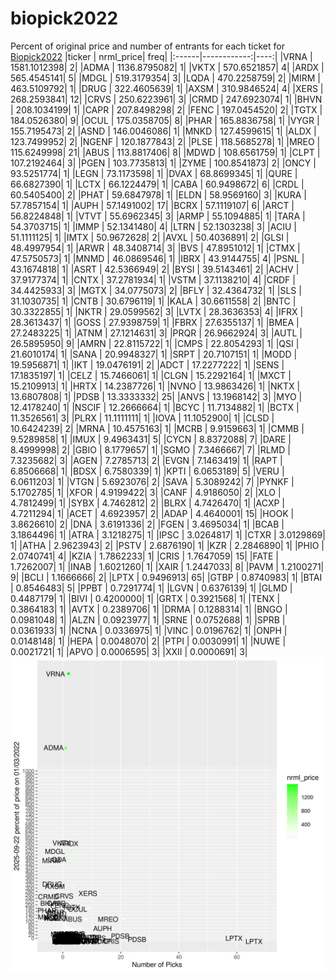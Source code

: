# biopick2022
Percent of original price and number of entrants for each ticket for [Biopick2022](https://twitter.com/hashtag/Biopick2022)
|ticker |   nrml_price| freq|
|:------|------------:|----:|
|VRNA   | 1581.1012398|    2|
|ADMA   | 1136.8795082|    1|
|VKTX   |  570.6521857|    4|
|ARDX   |  565.4545141|    5|
|MDGL   |  519.3179354|    3|
|LQDA   |  470.2258759|    2|
|MIRM   |  463.5109792|    1|
|DRUG   |  322.4605639|    1|
|AXSM   |  310.9846524|    4|
|XERS   |  268.2593841|   12|
|CRVS   |  250.6223961|    3|
|CRMD   |  247.6923074|    1|
|BHVN   |  208.1034199|    1|
|CAPR   |  207.8498298|    2|
|FENC   |  197.0454520|    2|
|TGTX   |  184.0526380|    9|
|OCUL   |  175.0358705|    8|
|PHAR   |  165.8836758|    1|
|VYGR   |  155.7195473|    2|
|ASND   |  146.0046086|    1|
|MNKD   |  127.4599615|    1|
|ALDX   |  123.7499952|    2|
|NGENF  |  120.1877843|    2|
|PLSE   |  118.5685278|    1|
|MREO   |  115.6249998|   21|
|ABUS   |  113.8817406|    8|
|MDWD   |  108.6561759|    1|
|CLPT   |  107.2192464|    3|
|PGEN   |  103.7735813|    1|
|ZYME   |  100.8541873|    2|
|ONCY   |   93.5251774|    1|
|LEGN   |   73.1173598|    1|
|DVAX   |   68.8699345|    1|
|QURE   |   66.6827390|    1|
|LCTX   |   66.1224479|    1|
|CABA   |   60.9498672|    6|
|CRDL   |   60.5405400|    2|
|PHAT   |   59.6847978|    1|
|ELDN   |   58.9569160|    3|
|KURA   |   57.7857154|    1|
|AUPH   |   57.1491002|   17|
|BCRX   |   57.1119107|    6|
|ARCT   |   56.8224848|    1|
|VTVT   |   55.6962345|    3|
|ARMP   |   55.1094885|    1|
|TARA   |   54.3703715|    1|
|IMMP   |   52.1341480|    4|
|LTRN   |   52.1303238|    3|
|ACIU   |   51.1111125|    1|
|IMTX   |   50.9672628|    2|
|AVXL   |   50.4036891|    2|
|GLSI   |   48.4997954|    1|
|ARWR   |   48.3408714|    3|
|BVS    |   47.8951012|    1|
|CTMX   |   47.5750573|    1|
|MNMD   |   46.0869546|    1|
|IBRX   |   43.9144755|    4|
|PSNL   |   43.1674818|    1|
|ASRT   |   42.5366949|    2|
|BYSI   |   39.5143461|    2|
|ACHV   |   37.9177374|    1|
|CNTX   |   37.2781934|    1|
|VSTM   |   37.1138210|    4|
|CRDF   |   34.4425933|    3|
|MGTX   |   34.0775073|    2|
|BFLY   |   32.4364732|    1|
|SLS    |   31.1030735|    1|
|CNTB   |   30.6796119|    1|
|KALA   |   30.6611558|    2|
|BNTC   |   30.3322855|    1|
|NKTR   |   29.0599562|    3|
|LVTX   |   28.3636353|    4|
|IFRX   |   28.3613437|    1|
|GOSS   |   27.9398759|    1|
|FBRX   |   27.6355137|    1|
|BMEA   |   27.2483225|    1|
|ATNM   |   27.1214631|    3|
|PRQR   |   26.9662924|    3|
|AUTL   |   26.5895950|    9|
|AMRN   |   22.8115722|    1|
|CMPS   |   22.8054293|    1|
|QSI    |   21.6010174|    1|
|SANA   |   20.9948327|    1|
|SRPT   |   20.7107151|    1|
|MODD   |   19.5956871|    1|
|IKT    |   19.0476191|    2|
|ADCT   |   17.2277222|    1|
|SENS   |   17.1835197|    1|
|CELZ   |   15.7466061|    1|
|CLGN   |   15.2292164|    1|
|MXCT   |   15.2109913|    1|
|HRTX   |   14.2387726|    1|
|NVNO   |   13.9863426|    1|
|NKTX   |   13.6807808|    1|
|PDSB   |   13.3333332|   25|
|ANVS   |   13.1968142|    3|
|MYO    |   12.4178240|    1|
|NSCIF  |   12.2666664|    1|
|BCYC   |   11.7134882|    1|
|BCTX   |   11.3526561|    3|
|PLRX   |   11.1111111|    1|
|IOVA   |   11.1052900|    1|
|CLSD   |   10.6424239|    2|
|MRNA   |   10.4575163|    1|
|MCRB   |    9.9159663|    1|
|CMMB   |    9.5289858|    1|
|IMUX   |    9.4963431|    5|
|CYCN   |    8.8372088|    7|
|DARE   |    8.4999998|    2|
|GBIO   |    8.1779657|    1|
|SGMO   |    7.3466667|    7|
|RLMD   |    7.3235682|    3|
|AGEN   |    7.2785713|    2|
|EVGN   |    7.1463419|    1|
|RAPT   |    6.8506668|    1|
|BDSX   |    6.7580339|    1|
|KPTI   |    6.0653189|    5|
|VERU   |    6.0611203|    1|
|VTGN   |    5.6923076|    2|
|SAVA   |    5.3089242|    7|
|PYNKF  |    5.1702785|    1|
|XFOR   |    4.9199422|    3|
|CANF   |    4.9186050|    2|
|XLO    |    4.7812499|    1|
|SYBX   |    4.7462812|    2|
|BLRX   |    4.7426470|    1|
|ACXP   |    4.7211294|    1|
|ACET   |    4.6923957|    2|
|ADAP   |    4.4640001|   15|
|HOOK   |    3.8626610|    2|
|DNA    |    3.6191336|    2|
|FGEN   |    3.4695034|    1|
|BCAB   |    3.1864496|    1|
|ATRA   |    3.1218275|    1|
|IPSC   |    3.0264817|    1|
|CTXR   |    3.0129869|    1|
|ATHA   |    2.9623943|    2|
|PSTV   |    2.6876190|    1|
|KZR    |    2.2846890|    1|
|PHIO   |    2.0740741|    4|
|KZIA   |    1.7862233|    1|
|CRIS   |    1.7647059|   15|
|FATE   |    1.7262007|    1|
|INAB   |    1.6021260|    1|
|XAIR   |    1.2447033|    8|
|PAVM   |    1.2100271|    9|
|BCLI   |    1.1666666|    2|
|LPTX   |    0.9496913|   65|
|GTBP   |    0.8740983|    1|
|BTAI   |    0.8546483|    5|
|PPBT   |    0.7291774|    1|
|LGVN   |    0.6376139|    1|
|GLMD   |    0.4487179|    1|
|BIVI   |    0.4200000|    1|
|GRTX   |    0.3921568|    1|
|TENX   |    0.3864183|    1|
|AVTX   |    0.2389706|    1|
|DRMA   |    0.1288314|    1|
|BNGO   |    0.0981048|    1|
|ALZN   |    0.0923977|    1|
|SRNE   |    0.0752688|    1|
|SPRB   |    0.0361933|    1|
|NCNA   |    0.0336975|    1|
|VINC   |    0.0196762|    1|
|ONPH   |    0.0148148|    1|
|HEPA   |    0.0048070|    2|
|PTPI   |    0.0030991|    1|
|NUWE   |    0.0021721|    1|
|APVO   |    0.0006595|    3|
|XXII   |    0.0000691|    3|
![retvspicks](biopicks.png?raw=true)

